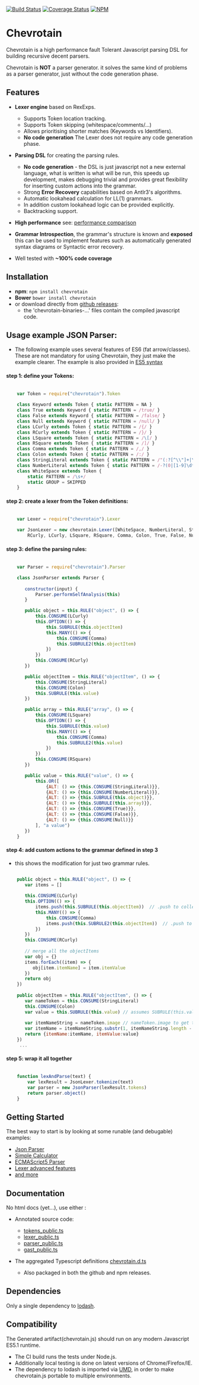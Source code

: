 [![Build Status](https://travis-ci.org/SAP/chevrotain.svg?branch=master)](https://travis-ci.org/SAP/chevrotain)
[![Coverage Status](https://coveralls.io/repos/SAP/chevrotain/badge.svg?branch=master)](https://coveralls.io/r/SAP/chevrotain?branch=master)
[![NPM](https://nodei.co/npm/chevrotain.png?mini=true)](https://npmjs.org/package/chevrotain)

# Chevrotain

Chevrotain is a high performance fault Tolerant Javascript parsing DSL for building recursive decent parsers.

Chevrotain is **NOT** a parser generator. it solves the same kind of problems as a parser generator, just without
the code generation phase.
   
## Features
  * **Lexer engine** based on RexExps.
    * Supports Token location tracking.
    * Supports Token skipping (whitespace/comments/...)
    * Allows prioritising shorter matches (Keywords vs Identifiers).
    * **No code generation** The Lexer does not require any code generation phase. 
   
  * **Parsing DSL** for creating the parsing rules.
    * **No code generation** - the DSL is just javascript not a new external language, what is written is what will be run, this speeds up development, 
         makes debugging trivial and provides great flexibility for inserting custom actions into the grammar.
    * Strong **Error Recovery** capabilities based on Antlr3's algorithms.
    * Automatic lookahead calculation for LL(1) grammars.
    * In addition custom lookahead logic can be provided explicitly.
    * Backtracking support.  

  * **High performance** see: [performance comparison](http://chevrotain.github.io/performance/)   
  
  * **Grammar Introspection**, the grammar's structure is known and **exposed** this can be used to implement features such as automatically generated syntax diagrams or Syntactic error recovery.
  
  * Well tested with **~100% code coverage** 
   

## Installation
* **npm**: ```npm install chevrotain```
* **Bower** ```bower install chevrotain```
* or download directly from [github releases](https://github.com/SAP/chevrotain/releases/latest):
  * the 'chevrotain-binaries-...' files contain the compiled javascript code.


## Usage example JSON Parser:

* The following example uses several features of ES6 (fat arrow/classes).
  These are not mandatory for using Chevrotain, they just make the example clearer.
  The example is also provided in [ES5 syntax](https://github.com/Chevrotain/examples_nodejs)

#### step 1: define your Tokens:

```JavaScript

    var Token = require("chevrotain").Token
      
    class Keyword extends Token { static PATTERN = NA }
    class True extends Keyword { static PATTERN = /true/ }
    class False extends Keyword { static PATTERN = /false/ }
    class Null extends Keyword { static PATTERN = /null/ }
    class LCurly extends Token { static PATTERN = /{/ }
    class RCurly extends Token { static PATTERN = /}/ }
    class LSquare extends Token { static PATTERN = /\[/ }
    class RSquare extends Token { static PATTERN = /]/ }
    class Comma extends Token { static PATTERN = /,/ }
    class Colon extends Token { static PATTERN = /:/ }
    class StringLiteral extends Token { static PATTERN = /"(:?[^\\"]+|\\(:?[bfnrtv"\\/]|u[0-9a-fA-F]{4}))*"/}
    class NumberLiteral extends Token { static PATTERN = /-?(0|[1-9]\d*)(\.\d+)?([eE][+-]?\d+)?/ }
    class WhiteSpace extends Token {
        static PATTERN = /\s+/
        static GROUP = SKIPPED
    }
```

#### step 2: create a lexer from the Token definitions:
```JavaScript

    var Lexer = require("chevrotain").Lexer
    
    var JsonLexer = new chevrotain.Lexer([WhiteSpace, NumberLiteral, StringLiteral,
        RCurly, LCurly, LSquare, RSquare, Comma, Colon, True, False, Null])

```

#### step 3: define the parsing rules:


```JavaScript
   
    var Parser = require("chevrotain").Parser

    class JsonParser extends Parser {
   
       constructor(input) {
           Parser.performSelfAnalysis(this)
       }

       public object = this.RULE("object", () => {
           this.CONSUME(LCurly)
           this.OPTION(() => {
               this.SUBRULE(this.objectItem)
               this.MANY(() => {
                   this.CONSUME(Comma)
                   this.SUBRULE2(this.objectItem) 
               })
           })
           this.CONSUME(RCurly)
       })

       public objectItem = this.RULE("objectItem", () => {
           this.CONSUME(StringLiteral)
           this.CONSUME(Colon)
           this.SUBRULE(this.value)
       })

       public array = this.RULE("array", () => {
           this.CONSUME(LSquare)
           this.OPTION(() => {
               this.SUBRULE(this.value)
               this.MANY(() => {
                   this.CONSUME(Comma)
                   this.SUBRULE2(this.value)
               })
           })
           this.CONSUME(RSquare)
       })

       public value = this.RULE("value", () => {
           this.OR([
               {ALT: () => {this.CONSUME(StringLiteral)}},
               {ALT: () => {this.CONSUME(NumberLiteral)}},
               {ALT: () => {this.SUBRULE(this.object)}},
               {ALT: () => {this.SUBRULE(this.array)}},
               {ALT: () => {this.CONSUME(True)}},
               {ALT: () => {this.CONSUME(False)}},
               {ALT: () => {this.CONSUME(Null)}}
           ], "a value")
       })
    }
   ```      

#### step 4: add custom actions to the grammar defined in step 3

* this shows the modification for just two grammar rules.

```JavaScript

    public object = this.RULE("object", () => {
       var items = []
       
       this.CONSUME(LCurly)
       this.OPTION(() => {
           items.push(this.SUBRULE(this.objectItem))  // .push to collect the objectItems
           this.MANY(() => {
               this.CONSUME(Comma)
               items.push(this.SUBRULE2(this.objectItem))  // .push to collect the objectItems 
           })
       })
       this.CONSUME(RCurly)
       
       // merge all the objectItems
       var obj = {}
       items.forEach((item) => {
          obj[item.itemName] = item.itemValue      
       })
       return obj
    })
       
    public objectItem = this.RULE("objectItem", () => {
       var nameToken = this.CONSUME(StringLiteral)
       this.CONSUME(Colon)
       var value = this.SUBRULE(this.value) // assumes SUBRULE(this.value) returns the JS value (null/number/string/...)
       
       var itemNameString = nameToken.image // nameToken.image to get the literalString the lexer consumed
       var itemName = itemNameString.substr(1, itemNameString.length - 2) // chop off the string quotes
       return {itemName:itemName, itemValue:value}  
    })
     ...

```

#### step 5: wrap it all together


```JavaScript

    function lexAndParse(text) {
        var lexResult = JsonLexer.tokenize(text)
        var parser = new JsonParser(lexResult.tokens)
        return parser.object()
    }

```

## Getting Started
The best way to start is by looking at some runable (and debugable) examples:

* [Json Parser](https://github.com/Chevrotain/examples_nodejs/blob/master/jsonParser.js)
* [Simple Calculator](https://github.com/Chevrotain/examples_nodejs/blob/master/calculator.js)
* [ECMAScript5 Parser](https://github.com/Chevrotain/examples_ecma5_typescript/blob/master/src/ecmascript5_parser.ts)
* [Lexer advanced features](https://github.com/Chevrotain/examples_lexer)
* [and more](https://github.com/Chevrotain)

## Documentation
No html docs (yet...), use either :
* Annotated source code:
   *  [tokens_public.ts](https://github.com/SAP/chevrotain/blob/master/src/scan/tokens_public.ts)
   *  [lexer_public.ts](https://github.com/SAP/chevrotain/blob/master/src/scan/lexer_public.ts)
   *  [parser_public.ts](https://github.com/SAP/chevrotain/blob/master/src/parse/parser_public.ts)
   *  [gast_public.ts](https://github.com/SAP/chevrotain/blob/master/src/parse/grammar/gast.ts)
   
*  The aggregated Typescript definitions [chevrotain.d.ts](https://github.com/SAP/chevrotain/blob/master/release/chevrotain.d.ts)
   * Also packaged in both the github and npm releases.
   
## Dependencies
Only a single dependency to [lodash](https://lodash.com/).

## Compatibility
The Generated artifact(chevrotain.js) should run on any modern Javascript ES5.1 runtime. 
* The CI build runs the tests under Node.js.
* Additionally local testing is done on latest versions of Chrome/Firefox/IE.
* The dependency to lodash is imported via [UMD](https://github.com/umdjs/umd),
  in order to make chevrotain.js portable to multiple environments.
  
